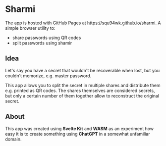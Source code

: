 # Sharmi

The app is hosted with GitHub Pages at <https://squ94wk.github.io/sharmi>.
A simple browser utility to:

- share passwords using QR codes
- split passwords using shamir

## Idea

Let's say you have a secret that wouldn't be recoverable when lost, but you couldn't memorize, e.g. master password.

This app allows you to split the secret in multiple shares and distribute them e.g. printed as QR codes.
The shares themselves are considered secrets, but only a certain number of them together allow to reconstruct the original secret.

## About

This app was created using **Svelte Kit** and **WASM** as an experiment how easy it is to create something using **ChatGPT** in a somewhat unfamiliar domain.
